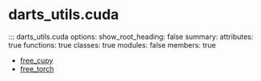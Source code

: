 # <code class='doc-symbol doc-symbol-nav doc-symbol-module'></code>darts_utils.cuda


::: darts_utils.cuda
    options:
      show_root_heading: false
      summary:
        attributes: true
        functions: true
        classes: true
        modules: false
      members: true
- [free_cupy](free_cupy.md)
- [free_torch](free_torch.md)

